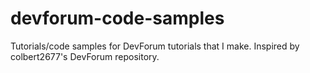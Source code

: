# devforum-code-samples
Tutorials/code samples for DevForum tutorials that I make. Inspired by colbert2677's DevForum repository.
